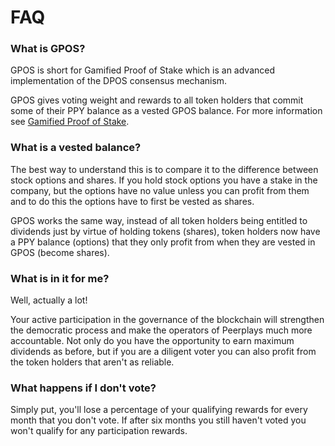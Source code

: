 # FAQ

### What is GPOS?

GPOS is short for Gamified Proof of Stake which is an advanced implementation of the DPOS consensus mechanism.

GPOS gives voting weight and rewards to all token holders that commit some of their PPY balance as a vested GPOS balance. For more information see [Gamified Proof of Stake](./).

### What is a vested balance?

The best way to understand this is to compare it to the difference between stock options and shares. If you hold stock options you have a stake in the company, but the options have no value unless you can profit from them and to do this the options have to first be vested as shares.

GPOS works the same way, instead of all token holders being entitled to dividends just by virtue of holding tokens \(shares\), token holders now have a PPY balance \(options\) that they only profit from when they are vested in GPOS \(become shares\).

### What is in it for me?

Well, actually a lot! 

Your active participation in the governance of the blockchain will strengthen the democratic process and make the operators of Peerplays much more accountable. Not only do you have the opportunity to earn maximum dividends as before, but if you are a diligent voter you can also profit from the token holders that aren't as reliable.

### What happens if I don't vote?

Simply put, you'll lose a percentage of your qualifying rewards for every month that you don't vote. If after six months you still haven't voted you won't qualify for any participation rewards.





